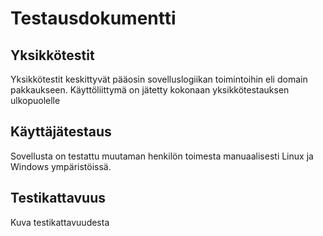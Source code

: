 # Testausdokumentti

## Yksikkötestit

Yksikkötestit keskittyvät pääosin sovelluslogiikan toimintoihin eli domain pakkaukseen. 
Käyttöliittymä on jätetty kokonaan yksikkötestauksen ulkopuolelle

## Käyttäjätestaus

Sovellusta on testattu muutaman henkilön toimesta manuaalisesti Linux ja Windows ympäristöissä.


## Testikattavuus

Kuva testikattavuudesta


